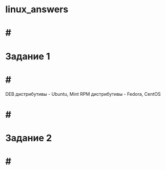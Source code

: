 # linux_answers

# # #
# Задание 1
# # #

DEB дистрибутивы - Ubuntu, Mint
RPM дистрибутивы - Fedora, CentOS

# # #
# Задание 2
# # #
